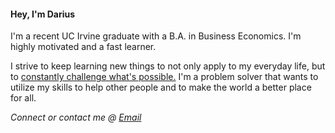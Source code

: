 #### Hey, I'm Darius

<!--
**DariusGarcia/DariusGarcia** is a ✨ _special_ ✨ repository because its `README.md` (this file) appears on your GitHub profile.

Here are some ideas to get you started:

- 🔭 I’m currently working on ...
- 🌱 I’m currently learning ...
- 👯 I’m looking to collaborate on ...
- 🤔 I’m looking for help with ...
- 💬 Ask me about ...
- 📫 How to reach me: ...
- 😄 Pronouns: ...
- ⚡ Fun fact: ...
-->
 
I'm a recent UC Irvine graduate with a B.A. in Business Economics. I'm highly motivated and a fast learner.

I strive to keep learning new things to not only apply to my everyday life, but to <ins>constantly challenge what's possible.</ins> I'm a problem solver that wants to utilize my skills to help other people and to make the world a better place for all.
  
*Connect or contact me @ [Email](mailto:dariusgarcia888@gmail.com)*
